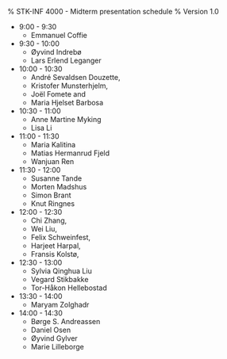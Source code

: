 % STK-INF 4000 - Midterm presentation schedule
% Version 1.0

- 9:00 - 9:30
    - Emmanuel Coffie
- 9:30 - 10:00
    - Øyvind Indrebø
    - Lars Erlend Leganger
- 10:00 - 10:30
    - André Sevaldsen Douzette,
    - Kristofer Munsterhjelm,
    - Joël Fomete and
    - Maria Hjelset Barbosa
- 10:30 - 11:00
    - Anne Martine Myking
    - Lisa Li
- 11:00 - 11:30
    - Maria Kalitina
    - Matias Hermanrud Fjeld
    - Wanjuan Ren
- 11:30 - 12:00
    - Susanne Tande
    - Morten Madshus
    - Simon Brant
    - Knut Ringnes
- 12:00 - 12:30
    - Chi Zhang, 
    - Wei Liu, 
    - Felix Schweinfest,
    - Harjeet Harpal, 
    - Fransis Kolstø, 
- 12:30 - 13:00
    - Sylvia Qinghua Liu
    - Vegard Stikbakke
    - Tor-Håkon Hellebostad
- 13:30 - 14:00
    - Maryam Zolghadr
- 14:00 - 14:30
    - Børge S. Andreassen
    - Daniel Osen
    - Øyvind Gylver
    - Marie Lilleborge
